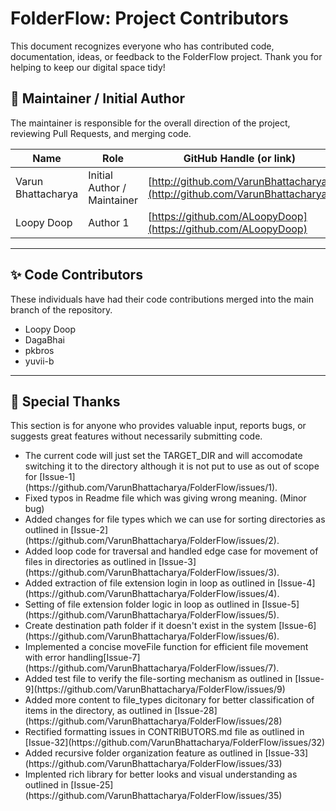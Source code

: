 # FolderFlow: Project Contributors

This document recognizes everyone who has contributed code, documentation, ideas, or feedback to the FolderFlow project. Thank you for helping to keep our digital space tidy!

## 🌟 Maintainer / Initial Author

The maintainer is responsible for the overall direction of the project, reviewing Pull Requests, and merging code.

| Name | Role | GitHub Handle (or link) |
|---|---|---|
| Varun Bhattacharya | Initial Author / Maintainer | [http://github.com/VarunBhattacharya](http://github.com/VarunBhattacharya) |
| Loopy Doop | Author 1 | [https://github.com/ALoopyDoop](https://github.com/ALoopyDoop) |

---

## ✨ Code Contributors

These individuals have had their code contributions merged into the main branch of the repository.

<ul>
  <li>Loopy Doop</li>
  <li>DagaBhai</li>
  <li>pkbros</li>
  <li>yuvii-b</li>
</ul>

---

## 🙏 Special Thanks

This section is for anyone who provides valuable input, reports bugs, or suggests great features without necessarily submitting code.

<ul>
  <li>The current code will just set the TARGET_DIR and will accomodate switching it to the directory although it is not put to use as out of scope for [Issue-1](https://github.com/VarunBhattacharya/FolderFlow/issues/1).</li>
  <li>Fixed typos in Readme file which was giving wrong meaning. (Minor bug)</li>
  <li>Added changes for file types which we can use for sorting directories as outlined in [Issue-2](https://github.com/VarunBhattacharya/FolderFlow/issues/2).</li>
  <li>Added loop code for traversal and handled edge case for movement of files in directories as outlined in [Issue-3](https://github.com/VarunBhattacharya/FolderFlow/issues/3).</li>
  <li>Added extraction of file extension login in loop as outlined in [Issue-4](https://github.com/VarunBhattacharya/FolderFlow/issues/4).</li>
  <li>Setting of file extension folder logic in loop as outlined in [Issue-5](https://github.com/VarunBhattacharya/FolderFlow/issues/5).</li>
  <li>Create destination path folder if it doesn't exist in the system [Issue-6](https://github.com/VarunBhattacharya/FolderFlow/issues/6).</li>
  <li>Implemented a concise moveFile function for efficient file movement with error handling[Issue-7](https://github.com/VarunBhattacharya/FolderFlow/issues/7).</li>
  <li>Added test file to verify the file-sorting mechanism as outlined in [Issue-9](https://github.com/VarunBhattacharya/FolderFlow/issues/9)</li>
  <li>Added more content to file_types dicitonary for better classification of items in the directory, as outlined in [Issue-28]
  (https://github.com/VarunBhattacharya/FolderFlow/issues/28)</li>
  <li> Rectified formatting issues in CONTRIBUTORS.md file as outlined in [Issue-32](https://github.com/VarunBhattacharya/FolderFlow/issues/32)</li>
  <li> Added recursive folder organization feature as outlined in [Issue-33](https://github.com/VarunBhattacharya/FolderFlow/issues/33)</li>
  <li> Implented rich library for better looks and visual understanding as outlined in [Issue-25](https://github.com/VarunBhattacharya/FolderFlow/issues/35)</li>
</ul>

